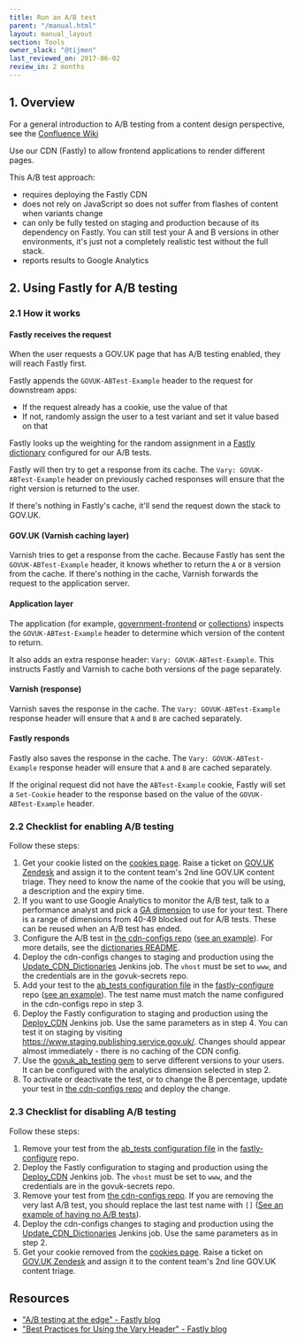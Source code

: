 ```yaml
---
title: Run an A/B test
parent: "/manual.html"
layout: manual_layout
section: Tools
owner_slack: "@tijmen"
last_reviewed_on: 2017-06-02
review_in: 2 months
---
```


## 1. Overview

For a general introduction to A/B testing from a content design perspective, see the [Confluence Wiki](https://bit.ly/AB-testing-GOVUK)

Use our CDN (Fastly) to allow frontend applications to render different pages.

This A/B test approach:
* requires deploying the Fastly CDN
* does not rely on JavaScript so does not suffer from flashes of content when variants change
* can only be fully tested on staging and production because of its dependency on Fastly. You can still test your A and B versions in other environments, it's just not a completely realistic test without the full stack.
* reports results to Google Analytics

## 2. Using Fastly for A/B testing

### 2.1 How it works

#### Fastly receives the request

When the user requests a GOV.UK page that has A/B testing enabled, they will reach Fastly first.

Fastly appends the `GOVUK-ABTest-Example` header to the request for downstream apps:

- If the request already has a cookie, use the value of that
- If not, randomly assign the user to a test variant and set it value based on that

Fastly looks up the weighting for the random assignment in a [Fastly dictionary](https://docs.fastly.com/guides/edge-dictionaries/) configured for our A/B tests.

Fastly will then try to get a response from its cache. The `Vary: GOVUK-ABTest-Example` header on previously cached responses will ensure that the right version is returned to the user.

If there's nothing in Fastly's cache, it'll send the request down the stack to GOV.UK.

#### GOV.UK (Varnish caching layer)

Varnish tries to get a response from the cache. Because Fastly has sent the `GOVUK-ABTest-Example` header, it knows whether to return the `A` or `B` version from the cache. If there's nothing in the cache, Varnish forwards the request to the application server.

#### Application layer

The application (for example, [government-frontend](/apps/government-frontend.html) or [collections](/apps/collections.html)) inspects the `GOVUK-ABTest-Example` header to determine which version of the content to return.

It also adds an extra response header: `Vary: GOVUK-ABTest-Example`. This instructs Fastly and Varnish to cache both versions of the page separately.

#### Varnish (response)

Varnish saves the response in the cache. The `Vary: GOVUK-ABTest-Example` response header will ensure that `A` and `B` are cached separately.

#### Fastly responds

Fastly also saves the response in the cache. The `Vary: GOVUK-ABTest-Example` response header will ensure that `A` and `B` are cached separately.

If the original request did not have the `ABTest-Example` cookie, Fastly will set a `Set-Cookie` header to the response based on the value of the `GOVUK-ABTest-Example` header.

### 2.2 Checklist for enabling A/B testing

Follow these steps:

1. Get your cookie listed on the [cookies page](https://www.gov.uk/help/cookies). Raise a ticket on [GOV.UK Zendesk](https://govuk.zendesk.com) and assign it to the content team's 2nd line GOV.UK content triage. They need to know the name of the cookie that you will be using, a description and the expiry time.
2. If you want to use Google Analytics to monitor the A/B test, talk to a performance analyst and pick a [GA dimension][analytics-dimensions] to use for your test. There is a range of dimensions from 40-49 blocked out for A/B tests. These can be reused when an A/B test has ended.
3. Configure the A/B test in [the cdn-configs repo][cdn-configs] ([see an example][dictionary-config-example]). For more details, see the [dictionaries README][dictionaries-readme].
4. Deploy the cdn-configs changes to staging and production using the [Update_CDN_Dictionaries][update-cdn-dictionaries] Jenkins job. The `vhost` must be set to `www`, and the credentials are in the govuk-secrets repo.
5. Add your test to the [ab_tests configuration file][configuration-file] in the [fastly-configure][fastly-configure] repo ([see an example][fastly-configure-example]). The test name must match the name configured in the cdn-configs repo in step 3.
6. Deploy the Fastly configuration to staging and production using the [Deploy_CDN][deploy-cdn] Jenkins job. Use the same parameters as in step 4. You can test it on staging by visiting https://www.staging.publishing.service.gov.uk/. Changes should appear almost immediately - there is no caching of the CDN config.
7. Use the [govuk\_ab\_testing gem][govuk_ab_testing] to serve different versions to your users. It can be configured with the analytics dimension selected in step 2.
8. To activate or deactivate the test, or to change the B percentage, update your test in [the cdn-configs repo][cdn-configs] and deploy the change.

### 2.3 Checklist for disabling A/B testing

Follow these steps:

1. Remove your test from the [ab_tests configuration file][configuration-file] in the [fastly-configure][fastly-configure] repo.
2. Deploy the Fastly configuration to staging and production using the [Deploy_CDN][deploy-cdn] Jenkins job. The `vhost` must be set to `www`, and the credentials are in the govuk-secrets repo.
3. Remove your test from [the cdn-configs repo][cdn-configs]. If you are removing the very last A/B test, you should replace the last test name with `[]` ([See an example of having no A/B tests][dictionary-removal-example]).
4. Deploy the cdn-configs changes to staging and production using the [Update_CDN_Dictionaries][update-cdn-dictionaries] Jenkins job. Use the same parameters as in step 2.
5. Get your cookie removed from the [cookies page](https://www.gov.uk/help/cookies). Raise a ticket on [GOV.UK Zendesk](https://govuk.zendesk.com) and assign it to the content team's 2nd line GOV.UK content triage.

[analytics-dimensions]: https://gov-uk.atlassian.net/wiki/display/GOVUK/Analytics+on+GOV.UK
[cdn-configs]: https://github.digital.cabinet-office.gov.uk/gds/cdn-configs
[dictionaries-readme]: https://github.digital.cabinet-office.gov.uk/gds/cdn-configs/blob/master/fastly/dictionaries/README.md
[dictionary-config-example]: https://github.digital.cabinet-office.gov.uk/gds/cdn-configs/pull/143/files
[govuk_ab_testing]: https://github.com/alphagov/govuk_ab_testing
[configuration-file]: https://github.com/alphagov/fastly-configure/blob/master/ab_tests/ab_tests.yaml
[fastly-configure]: https://github.com/alphagov/fastly-configure
[fastly-configure-example]: https://github.com/alphagov/fastly-configure/pull/29/files
[dictionary-removal-example]: https://github.digital.cabinet-office.gov.uk/gds/cdn-configs/pull/157/files
[update-cdn-dictionaries]: https://deploy.publishing.service.gov.uk/job/Update_CDN_Dictionaries/
[deploy-cdn]: https://deploy.publishing.service.gov.uk/job/Deploy_CDN/

## Resources

- ["A/B testing at the edge" - Fastly blog](https://www.fastly.com/blog/ab-testing-edge)
- ["Best Practices for Using the Vary Header" - Fastly blog](https://www.fastly.com/blog/best-practices-for-using-the-vary-header)

[fastly]: https://www.fastly.com/
